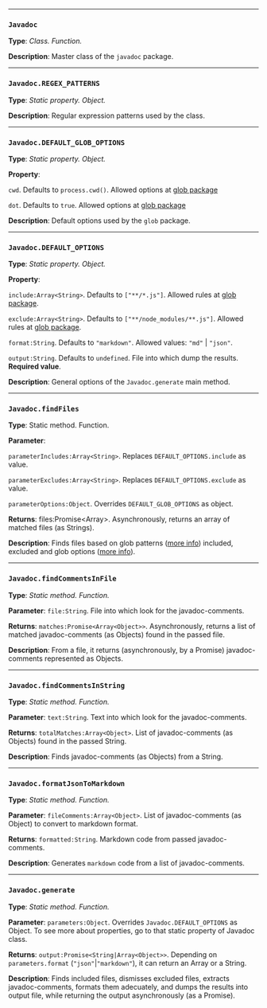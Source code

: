 -----------------

### `Javadoc`


**Type**: *Class. Function.*


**Description**: Master class of the `javadoc` package.



-------------------

### `Javadoc.REGEX_PATTERNS`


**Type**: *Static property. Object.*


**Description**: Regular expression patterns used by the class.



-------------------------

### `Javadoc.DEFAULT_GLOB_OPTIONS`


**Type**: *Static property. Object.*


**Property**: 


`cwd`. Defaults to `process.cwd()`. Allowed options at [glob package](https://www.npmjs.com/package/glob#options)


`dot`. Defaults to `true`. Allowed options at [glob package](https://www.npmjs.com/package/glob#options)


**Description**: Default options used by the `glob` package.



---------------------------

### `Javadoc.DEFAULT_OPTIONS`


**Type**: *Static property. Object.*


**Property**: 


`include:Array<String>`. Defaults to `["**/*.js"]`. Allowed rules at [glob package](https://www.npmjs.com/package/glob).


`exclude:Array<String>`. Defaults to `["**/node_modules/**.js"]`. Allowed rules at [glob package](https://www.npmjs.com/package/glob).


`format:String`. Defaults to `"markdown"`. Allowed values: `"md"` | `"json"`.


`output:String`. Defaults to `undefined`. File into which dump the results. **Required value**.


**Description**: General options of the `Javadoc.generate` main method.



------------------------

### `Javadoc.findFiles`


**Type**: Static method. Function.


**Parameter**: 


`parameterIncludes:Array<String>`. Replaces `DEFAULT_OPTIONS.include` as value.


`parameterExcludes:Array<String>`. Replaces `DEFAULT_OPTIONS.exclude` as value.


`parameterOptions:Object`. Overrides `DEFAULT_GLOB_OPTIONS` as object.


**Returns**: files:Promise<Array<String>>. Asynchronously, returns an array of matched files (as Strings).


**Description**: Finds files based on glob patterns ([more info](https://www.npmjs.com/package/glob#usage)) included, excluded and glob options ([more info](https://www.npmjs.com/package/glob#options)).



-------------------------------

### `Javadoc.findCommentsInFile`


**Type**: *Static method. Function.*


**Parameter**: `file:String`. File into which look for the javadoc-comments.


**Returns**: `matches:Promise<Array<Object>>`. Asynchronously, returns a list of matched javadoc-comments (as Objects) found in the passed file.


**Description**: From a file, it returns (asynchronously, by a Promise) javadoc-comments represented as Objects.



--------------------------------

### `Javadoc.findCommentsInString`


**Type**: *Static method. Function.*


**Parameter**: `text:String`. Text into which look for the javadoc-comments.


**Returns**: `totalMatches:Array<Object>`. List of javadoc-comments (as Objects) found in the passed String.


**Description**: Finds javadoc-comments (as Objects) from a String.



-----------------------------------

### `Javadoc.formatJsonToMarkdown`


**Type**: *Static method. Function.*


**Parameter**: `fileComments:Array<Object>`. List of javadoc-comments (as Object) to convert to markdown format.


**Returns**: `formatted:String`. Markdown code from passed javadoc-comments.


**Description**: Generates `markdown` code from a list of javadoc-comments.



-----------------------------------

### `Javadoc.generate`


**Type**: *Static method. Function.*


**Parameter**: `parameters:Object`. Overrides `Javadoc.DEFAULT_OPTIONS` as Object. To see more about properties, go to that static property of Javadoc class.


**Returns**: `output:Promise<String|Array<Object>>`. Depending on `parameters.format` (`"json"`|`"markdown"`), it can return an Array or a String.


**Description**: Finds included files, dismisses excluded files, extracts javadoc-comments, formats them adecuately, and dumps the results into output file, while returning the output asynchronously (as a Promise).


